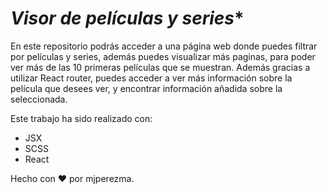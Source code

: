 # *Visor de películas y series**

En este repositorio podrás acceder a una página web donde puedes filtrar por películas y series, además puedes visualizar más paginas, para poder ver más de las 10 primeras películas que se muestran. 
Además gracias a utilizar React router, puedes acceder a ver más información sobre la película que desees ver, y encontrar información añadida sobre la seleccionada.


Este trabajo ha sido realizado con: 
- JSX
- SCSS
- React
 

Hecho con ❤️ por  mjperezma.
